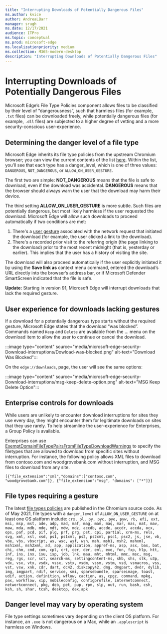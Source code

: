 ```yaml
---
title: "Interrupting Downloads of Potentially Dangerous Files"
ms.author: kvice
author: AndreaLBarr
manager: srugh
ms.date: 12/17/2021
audience: ITPro
ms.topic: conceptual
ms.prod: microsoft-edge
ms.localizationpriority: medium
ms.collection: M365-modern-desktop
description: "Interrupting Downloads of Potentially Dangerous Files"
---
```


# Interrupting Downloads of Potentially Dangerous Files

Microsoft Edge’s File Type Policies component allows files to be classified by their level of “dangerousness”, such that harmless files (for example, `.txt` files) can be downloaded freely, while potentially dangerous files (for example, `.dll` files) are subjected to a higher degree of vetting and a more security-conscious user-experience.

## Determining the danger level of a file type

Microsoft Edge inherits its file type policies from the upstream Chromium browser; you can view the current contents of the list [here](https://source.chromium.org/chromium/chromium/src/+/main:components/safe_browsing/core/resources/download_file_types.asciipb). Within the list, you’ll see that each type has a danger_level, which is one of three values: `DANGEROUS`, `NOT_DANGEROUS`, or `ALLOW_ON_USER_GESTURE`.

The first two are simple: **NOT_DANGEROUS** means that the file is safe to download, even if the download was accidental. **DANGEROUS** means that the browser should always warn the user that the download may harm their device.

The third setting **ALLOW_ON_USER_GESTURE** is more subtle. Such files are potentially dangerous, but most likely harmless if the user requested the download. Microsoft Edge will allow such downloads to proceed automatically if two conditions are met:

1. There's a [user gesture](https://textslashplain.com/2020/05/18/browser-basics-user-gestures/) associated with the network request that initiated the download (for example, the user clicked a link to the download).
2. There's a recorded prior visit to the referring origin (the page linking to the download) prior to the most recent midnight (that is, yesterday or earlier). This implies that the user has a history of visiting the site.

The download will also proceed automatically if the user explicitly initiated it by using the **Save link as** context menu command, entered the download’s URL directly into the browser’s address bar, or if Microsoft Defender SmartScreen indicated that the file is safe.

**Update:** Starting in version 91, Microsoft Edge will interrupt downloads that lack the required gesture.

## User experience for downloads lacking gestures

If a download for a potentially dangerous type starts without the required gesture, Microsoft Edge states that the download “was blocked”. Commands named `Keep` and `Delete` are available from the … menu on the download item to allow the user to continue or cancel the download.

:::image type="content" source="media/microsoft-edge-security-Download-interruptions/Dowload-was-blocked.png" alt-text="Download Was Blocked":::

On the `edge://downloads`, page, the user will see the same options:

:::image type="content" source="media/microsoft-edge-security-Download-interruptions/msg-keep-delete-option.png" alt-text="MSG Keep Delete Option":::

## Enterprise controls for downloads

While users are unlikely to encounter download interruptions for sites they use every day, they might encounter them for legitimate downloads on sites that they use rarely. To help streamline the user-experience for Enterprises, a Group Policy is available.

Enterprises can use [ExemptDomainFileTypePairsFromFileTypeDownloadWarnings](/deployedge/microsoft-edge-policies#exemptdomainfiletypepairsfromfiletypedownloadwarnings) to specify the filetypes that are allowed to download from specific sites without interruption. For instance, the following policy allows XML files to download from contoso.com and woodgrovebank.com without interruption, and MSG files to download from any site.

`[{"file_extension":"xml","domains":["contoso.com", "woodgrovebank.com"]},
{"file_extension":"msg", "domains": ["*"]}]`

## File types requiring a gesture

The latest [file types policies](https://source.chromium.org/chromium/chromium/src/+/main:components/safe_browsing/core/resources/download_file_types.asciipb) are published in the Chromium source code. As of May 2021, file types with a `danger_level` of `ALLOW_ON_USER_GESTURE` on at least one OS platform include:
`crx, pl, py, pyc, pyo, pyw, rb, efi, oxt, msi, msp, mst, ade, adp, mad, maf, mag, mam, maq, mar, mas, mat, mav, maw, mda, mdb, mde, mdt, mdw, mdz, accdb, accde, accdr, accda, ocx, ops, paf, pcd, pif, plg, prf, prg, pst, cpi, partial, xrm-ms, rels, svg, xml, xsl, xsd, ps1, ps1xml, ps2, ps2xml, psc1, psc2, js, jse, vb, vbe, vbs, vbscript, ws, wsc, wsf, wsh, msh, msh1, msh2, mshxml, msh1xml, msh2xml, ad, app, application, appref-ms, asp, asx, bas, bat, chi, chm, cmd, com, cpl, crt, cer, der, eml, exe, fon, fxp, hlp, htt, inf, ins, inx, isu, isp, job, lnk, mau, mht, mhtml, mmc, msc, msg, reg, rgs, scr, sct, search-ms, settingcontent-ms, shb, shs, slk, u3p, vdx, vsx, vtx, vsdx, vssx, vstx, vsdm, vssm, vstm, vsd, vsmacros, vss, vst, vsw, xnk, cdr, dart, dc42, diskcopy42, dmg, dmgpart, dvdr, dylib, img, imgpart, ndif, service, smi, sparsebundle, sparseimage, toast, udif, action, definition, wflow, caction, as, cpgz, command, mpkg, pax, workflow, xip, mobileconfig, configprofile, internetconnect, networkconnect, pkg, deb, pet, pup, rpm, slp, out, run, bash, csh, ksh, sh, shar, tcsh, desktop, dex,apk`

## Danger level may vary by operating system

File type settings sometimes vary depending on the client OS platform. For instance, an `.exe` is not dangerous on a Mac, while an `.applescript` is harmless on Windows.
